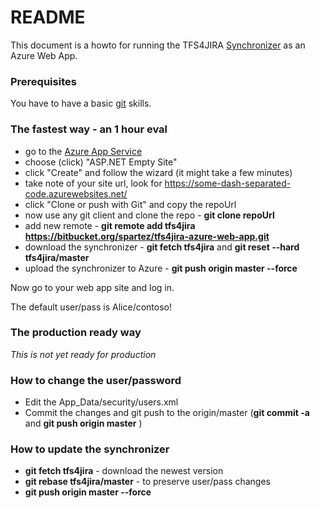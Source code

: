 # README #

This document is a howto for running the TFS4JIRA [Synchronizer](https://spartez.com/products/tfs4jira) as an Azure Web App.

### Prerequisites ###

You have to have a basic [git](https://git-scm.com/) skills.


### The fastest way - an 1 hour eval ###

* go to the [Azure App Service](https://azure.microsoft.com/en-us/try/app-service/web/?language=cs)
* choose (click) "ASP.NET Empty Site"
* click "Create" and follow the wizard (it might take a few minutes)
* take note of your site url, look for https://some-dash-separated-code.azurewebsites.net/
* click "Clone or push with Git" and copy the repoUrl
* now use any git client and clone the repo - **git clone repoUrl**
* add new remote - **git remote add tfs4jira https://bitbucket.org/spartez/tfs4jira-azure-web-app.git**
* download the synchronizer - **git fetch tfs4jira**  and **git reset --hard tfs4jira/master**
* upload the synchronizer to Azure - **git push origin master --force**

Now go to your web app site and log in.

The default user/pass is Alice/contoso!


### The production ready way ###

*This is not yet ready for production*

### How to change the user/password ###

* Edit the App_Data/security/users.xml
* Commit the changes and git push to the origin/master  (**git commit -a**  and  **git push origin master** )

### How to update the synchronizer ###

* **git fetch tfs4jira** - download the newest version
* **git rebase tfs4jira/master** - to preserve user/pass changes
* **git push origin master --force**

